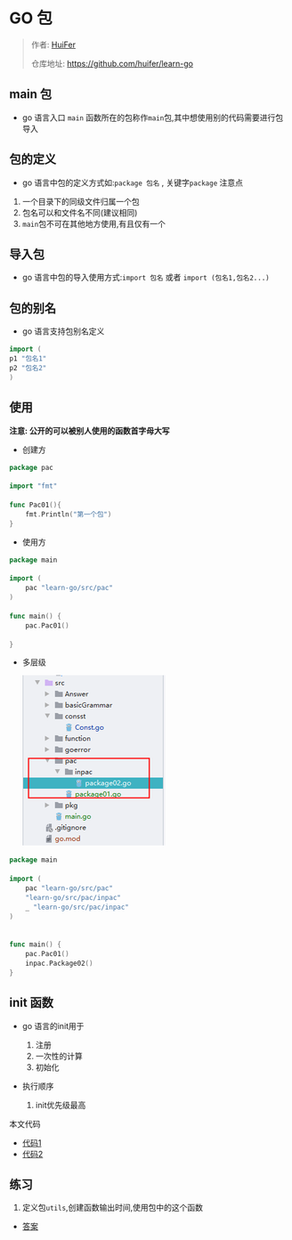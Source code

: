 # GO 包
> 作者: [HuiFer](https://github.com/huifer)
>
> 仓库地址: https://github.com/huifer/learn-go

## main 包
- go 语言入口 `main` 函数所在的包称作`main`包,其中想使用别的代码需要进行包导入

## 包的定义
- go 语言中包的定义方式如:`package 包名` , 关键字`package`
注意点
1. 一个目录下的同级文件归属一个包
2. 包名可以和文件名不同(建议相同)
3. `main`包不可在其他地方使用,有且仅有一个

## 导入包
- go 语言中包的导入使用方式:`import 包名` 或者 `import (包名1,包名2...)`


## 包的别名
- go 语言支持包别名定义
```go
import (
p1 "包名1"
p2 "包名2"
)

```

## 使用
**注意: 公开的可以被别人使用的函数首字母大写**
- 创建方
```go
package pac

import "fmt"

func Pac01(){
	fmt.Println("第一个包")
}
```
- 使用方
```go
package main

import (
	pac "learn-go/src/pac"
)

func main() {
	pac.Pac01()

}


```
- 多层级

  ![image-20200213113517970](assets/image-20200213113517970.png)
  
```go
package main

import (
	pac "learn-go/src/pac"
	"learn-go/src/pac/inpac"
	_ "learn-go/src/pac/inpac"
)


func main() {
	pac.Pac01()
	inpac.Package02()
}

```

## init 函数
- go 语言的init用于
    1. 注册
    2. 一次性的计算
    3. 初始化

- 执行顺序
    1. init优先级最高
    

本文代码
- [代码1](/src/pac)
- [代码2](/src/PackageMain.go)


## 练习
1. 定义包`utils`,创建函数输出时间,使用包中的这个函数
- [答案](/src/Answer/PackageAnswer.go)